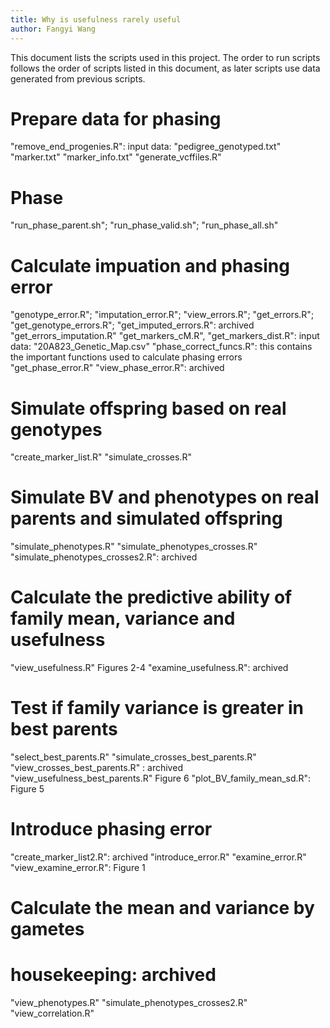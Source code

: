```yaml
---
title: Why is usefulness rarely useful
author: Fangyi Wang
---
```


This document lists the scripts used in this project. The order to run scripts follows the order of scripts listed in this document, as later scripts use data generated from previous scripts. 

# Prepare data for phasing
"remove_end_progenies.R": 
    input data: 
        "pedigree_genotyped.txt"
        "marker.txt"
        "marker_info.txt"
"generate_vcffiles.R"

# Phase
"run_phase_parent.sh"; "run_phase_valid.sh"; "run_phase_all.sh"

# Calculate impuation and phasing error
"genotype_error.R"; "imputation_error.R"; "view_errors.R"; "get_errors.R"; "get_genotype_errors.R"; "get_imputed_errors.R": 
    archived
"get_errors_imputation.R" 
"get_markers_cM.R", "get_markers_dist.R":
    input data:
        "20A823_Genetic_Map.csv"
"phase_correct_funcs.R": 
    this contains the important functions used to calculate phasing errors
"get_phase_error.R" 
"view_phase_error.R": 
    archived

# Simulate offspring based on real genotypes
"create_marker_list.R"
"simulate_crosses.R"

# Simulate BV and phenotypes on real parents and simulated offspring
"simulate_phenotypes.R"
"simulate_phenotypes_crosses.R"
"simulate_phenotypes_crosses2.R": 
    archived

# Calculate the predictive ability of family mean, variance and usefulness
"view_usefulness.R"
    Figures 2-4
"examine_usefulness.R": 
    archived

# Test if family variance is greater in best parents
"select_best_parents.R"
"simulate_crosses_best_parents.R"
"view_crosses_best_parents.R" :
    archived
"view_usefulness_best_parents.R"
    Figure 6
"plot_BV_family_mean_sd.R": 
    Figure 5

# Introduce phasing error
"create_marker_list2.R": 
    archived
"introduce_error.R"
"examine_error.R"
"view_examine_error.R":
    Figure 1

# Calculate the mean and variance by gametes


# housekeeping: archived
"view_phenotypes.R"
"simulate_phenotypes_crosses2.R"
"view_correlation.R"